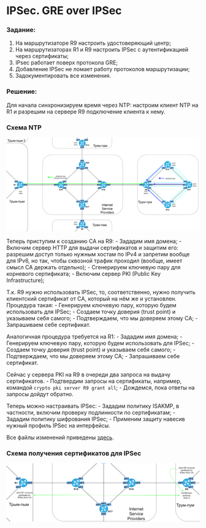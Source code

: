 # IPSec. GRE over IPSec

###  Задание:

  1. На маршрутизаторе R9 настроить удостоверяющий центр;
  2. На маршрутизаторах R1 и R9 настроить IPSec с аутентификацией через сертификаты;
  3. IPsec работает поверх протокола GRE;
  4. Добавление IPSec не ломает работу протоколов маршрутизации;
  5. Задокументировать все изменения.



###  Решение:

  Для начала синхронизируем время через NTP: настроим клиент NTP на R1 и разрешим на сервере R9 подключение клиента к нему.

###  Схема NTP

![](ntp2.png)

  Теперь приступим к созданию CA на R9:
    - Зададим имя домена;
    - Включим сервер HTTP для выдачи сертификатов и защитим его: разрешим доступ только нужным хостам по IPv4 и запретим вообще для IPv6, но так, чтобы сквозной трафик проходил (вообще, имеет смысл CA держать отдельно);
    - Сгенерируем ключевую пару для корневого сертификата;
    - Включим сервер PKI (Public Key Infrastructure);


  Т.к. R9 нужно использовать IPSec, то, соответственно, нужно получить клиентский сертификат от CA, который на нём же и установлен. Процедура такая:
    - Генерируем ключевую пару, которую будем использовать для IPSec;
    - Создаем точку доверия (trust point) и указываем себя самого;
    - Подтверждаем, что мы доверяем этому CA;
    - Запрашиваем себе сертификат.


  Аналогичная процедура требуется на R1: 
    - Зададим имя домена;
    - Генерируем ключевую пару, которую будем использовать для IPSec;
    - Создаем точку доверия (trust point) и указываем себя самого;
    - Подтверждаем, что мы доверяем этому CA;
    - Запрашиваем себе сертификат.
  

  Сейчас у сервера PKI на R9 в очереди два запроса на выдачу сертификатов.
    - Подтвердим запросы на сертификаты, например, командой ```crypto pki server R9 grant all```;
    - Дождемся, пока ответы на запросы дойдут обратно.

  
  Теперь можно настраивать IPSec:
    - Зададим политику ISAKMP, в частности, включим проверку подлинности по сертификатам;
    - Зададим политику шифрования IPSec;
    - Применим защиту навесив нужный профиль IPSec на интерфейсы.


  Все файлы изменений приведены [здесь](configs/).

###  Схема получения сертификатов для IPSec

![](CA.png)


